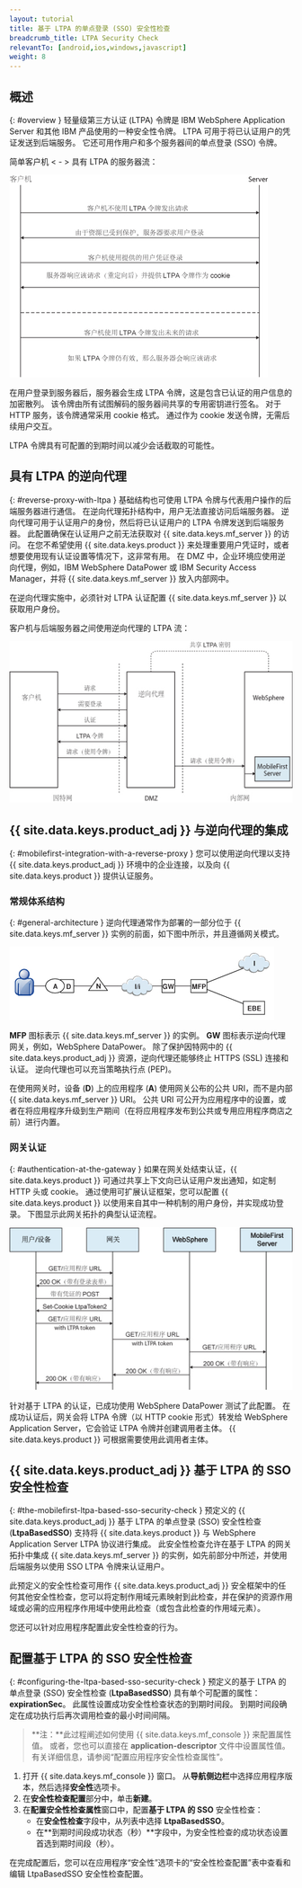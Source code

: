 ```yaml
---
layout: tutorial
title: 基于 LTPA 的单点登录 (SSO) 安全性检查
breadcrumb_title: LTPA Security Check
relevantTo: [android,ios,windows,javascript]
weight: 8
---
```

<!-- NLS_CHARSET=UTF-8 -->
## 概述
{: #overview }
轻量级第三方认证 (LTPA) 令牌是 IBM WebSphere Application Server 和其他 IBM 产品使用的一种安全性令牌。 LTPA 可用于将已认证用户的凭证发送到后端服务。 它还可用作用户和多个服务器间的单点登录 (SSO) 令牌。

简单客户机 < - > 具有 LTPA 的服务器流：

![基于 LTPA 的简单客户机 <-> 服务器流](ltpa_simple_client_server.jpg)

在用户登录到服务器后，服务器会生成 LTPA 令牌，这是包含已认证的用户信息的加密散列。 该令牌由所有试图解码的服务器间共享的专用密钥进行签名。 对于 HTTP 服务，该令牌通常采用 cookie 格式。 通过作为 cookie 发送令牌，无需后续用户交互。

LTPA 令牌具有可配置的到期时间以减少会话截取的可能性。

## 具有 LTPA 的逆向代理
{: #reverse-proxy-with-ltpa }
基础结构也可使用 LTPA 令牌与代表用户操作的后端服务器进行通信。 在逆向代理拓扑结构中，用户无法直接访问后端服务器。 逆向代理可用于认证用户的身份，然后将已认证用户的 LTPA 令牌发送到后端服务器。 此配置确保在认证用户之前无法获取对 {{ site.data.keys.mf_server }} 的访问。 在您不希望使用 {{ site.data.keys.product }} 来处理重要用户凭证时，或者想要使用现有认证设置等情况下，这非常有用。 在 DMZ 中，企业环境应使用逆向代理，例如，IBM WebSphere DataPower 或 IBM Security Access Manager，并将 {{ site.data.keys.mf_server }} 放入内部网中。

在逆向代理实施中，必须针对 LTPA 认证配置 {{ site.data.keys.mf_server }} 以获取用户身份。

客户机与后端服务器之间使用逆向代理的 LTPA 流：

![逆向代理 LTPA 流](ltpa_reverse_proxy.jpg)

## {{ site.data.keys.product_adj }} 与逆向代理的集成
{: #mobilefirst-integration-with-a-reverse-proxy }
您可以使用逆向代理以支持 {{ site.data.keys.product_adj }} 环境中的企业连接，以及向 {{ site.data.keys.product }} 提供认证服务。

### 常规体系结构
{: #general-architecture }
逆向代理通常作为部署的一部分位于 {{ site.data.keys.mf_server }} 实例的前面，如下图中所示，并且遵循网关模式。

![与逆向代理的集成](reverse_proxy_integ.jpg)

**MFP** 图标表示 {{ site.data.keys.mf_server }} 的实例。 **GW** 图标表示逆向代理网关，例如，WebSphere DataPower。 除了保护因特网中的 {{ site.data.keys.product_adj }} 资源，逆向代理还能够终止 HTTPS (SSL) 连接和认证。 逆向代理也可以充当策略执行点 (PEP)。

在使用网关时，设备 (**D**) 上的应用程序 (**A**) 使用网关公布的公共 URI，而不是内部 {{ site.data.keys.mf_server }} URI。 公共 URI 可公开为应用程序中的设置，或者在将应用程序升级到生产期间（在将应用程序发布到公共或专用应用程序商店之前）进行内置。

### 网关认证
{: #authentication-at-the-gateway }
如果在网关处结束认证，{{ site.data.keys.product }} 可通过共享上下文向已认证用户发出通知，如定制 HTTP 头或 cookie。 通过使用可扩展认证框架，您可以配置 {{ site.data.keys.product }} 以使用来自其中一种机制的用户身份，并实现成功登录。 下图显示此网关拓扑的典型认证流程。

![认证流程](mf_reverse_proxy_integ_authentication_flow.jpg)

针对基于 LTPA 的认证，已成功使用 WebSphere DataPower 测试了此配置。 在成功认证后，网关会将 LTPA 令牌（以 HTTP cookie 形式）转发给 WebSphere Application Server，它会验证 LTPA 令牌并创建调用者主体。 {{ site.data.keys.product }} 可根据需要使用此调用者主体。

## {{ site.data.keys.product_adj }} 基于 LTPA 的 SSO 安全性检查
{: #the-mobilefirst-ltpa-based-sso-security-check }
预定义的 {{ site.data.keys.product_adj }} 基于 LTPA 的单点登录 (SSO) 安全性检查 (**LtpaBasedSSO**) 支持将 {{ site.data.keys.product }} 与 WebSphere Application Server LTPA 协议进行集成。 此安全性检查允许在基于 LTPA 的网关拓扑中集成 {{ site.data.keys.mf_server }} 的实例，如先前部分中所述，并使用后端服务以使用 SSO LTPA 令牌来认证用户。

此预定义的安全性检查可用作 {{ site.data.keys.product_adj }} 安全框架中的任何其他安全性检查，您可以将定制作用域元素映射到此检查，并在保护的资源作用域或必需的应用程序作用域中使用此检查（或包含此检查的作用域元素）。

您还可以针对应用程序配置此安全性检查的行为。

## 配置基于 LTPA 的 SSO 安全性检查
{: #configuring-the-ltpa-based-sso-security-check }
预定义的基于 LTPA 的单点登录 (SSO) 安全性检查 (**LtpaBasedSSO**) 具有单个可配置的属性：**expirationSec**。 此属性设置成功安全性检查状态的到期时间段。 到期时间段确定在成功执行后再次调用检查的最小时间间隔。

> **注：**此过程阐述如何使用 {{ site.data.keys.mf_console }} 来配置属性值。 或者，您也可以直接在 **application-descriptor** 文件中设置属性值。 有关详细信息，请参阅“配置应用程序安全性检查属性”。

1. 打开 {{ site.data.keys.mf_console }} 窗口。 从**导航侧边栏**中选择应用程序版本，然后选择**安全性**选项卡。
2. 在**安全性检查配置**部分中，单击**新建**。
3. 在**配置安全性检查属性**窗口中，配置**基于 LTPA 的 SSO** 安全性检查：
    * 在**安全性检查**字段中，从列表中选择 **LtpaBasedSSO**。
    * 在**到期时间段成功状态（秒）**字段中，为安全性检查的成功状态设置首选到期时间段（秒）。

在完成配置后，您可以在应用程序“安全性”选项卡的“安全性检查配置”表中查看和编辑 LtpaBasedSSO 安全性检查配置。
